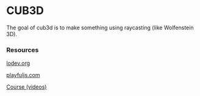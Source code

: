 # CUB3D
The goal of cub3d is to make something using raycasting (like Wolfenstein 3D).
### Resources
[lodev.org](https://lodev.org/cgtutor/raycasting.html)

[playfuljs.com](http://www.playfuljs.com/a-first-person-engine-in-265-lines/)

[Course (videos)](https://drive.google.com/drive/folders/1HRowramI3x8R06pPBE2limnAULyTAlJR)
